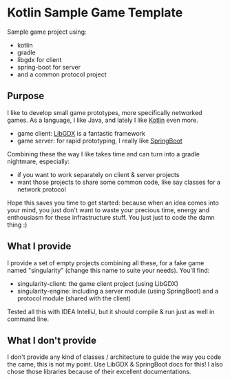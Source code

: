 # Kotlin Sample Game Template
Sample game project using:
* kotlin
* gradle
* libgdx for client
* spring-boot for server
* and a common protocol project

## Purpose
I like to develop small game prototypes, more specifically networked games. As a language, I like Java, and lately I like [Kotlin](https://kotlinlang.org) even more.
* game client: [LibGDX](https://libgdx.badlogicgames.com) is a fantastic framework
* game server: for rapid prototyping, I really like [SpringBoot](https://projects.spring.io/spring-boot)

Combining these the way I like takes time and can turn into a gradle nightmare, especially:
* if you want to work separately on client & server projects
* want those projects to share some common code, like say classes for a network protocol

Hope this saves you time to get started: because when an idea comes into your mind, you just don't want to waste your precious time, energy and enthousiasm for these infrastructure stuff. You just just to code the damn thing :)

## What I provide

I provide a set of empty projects combining all these, for a fake game named "singularity" (change this name to suite your needs). You'll find:
* singularity-client: the game client project (using LibGDX)
* singularity-engine: including a server module (using SpringBoot) and a protocol module (shared with the client)

Tested all this with IDEA IntelliJ, but it should compile & run just as well in command line.

## What I don't provide

I don't provide any kind of classes / architecture to guide the way you code the came, this is not my point. Use LibGDX & SpringBoot docs for this! I also chose those libraries because of their excellent documentations.
